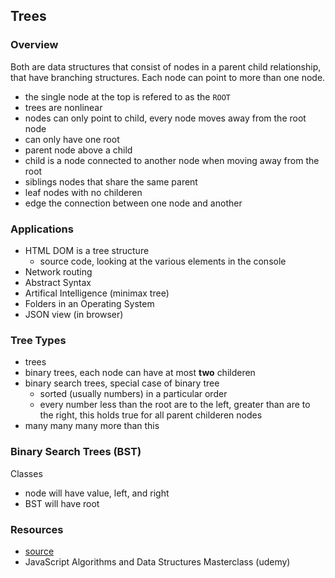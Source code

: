 ## Trees

### Overview
Both are data structures that consist of nodes in a parent child relationship, that have branching structures. Each node can point to more than one node.
 - the single node at the top is refered to as the `ROOT`
 - trees are nonlinear
 - nodes can only point to child, every node moves away from the root node
 - can only have one root
 - parent node above a child
 - child is a node connected to another node when moving away from the root
 - siblings nodes that share the same parent
 - leaf nodes with no childeren
 - edge the connection between one node and another

### Applications
- HTML DOM is a tree structure
  - source code, looking at the various elements in the console
- Network routing
- Abstract Syntax
- Artifical Intelligence (minimax tree)
- Folders in an Operating System
- JSON view (in browser)

### Tree Types
- trees
- binary trees, each node can have at most **two** childeren
- binary search trees, special case of binary tree
  - sorted (usually numbers) in a particular order 
  - every number less than the root are to the left, greater than are to the right, this holds true for all parent childeren nodes
- many many many more than this

### Binary Search Trees (BST)
Classes
  - node will have value, left, and right
  - BST will have root



### Resources
- [source](https://codefellows.github.io/common_curriculum/data_structures_and_algorithms/Code_401/class-10/resources/stacks_and_queues.html)
- JavaScript Algorithms and Data Structures Masterclass (udemy)